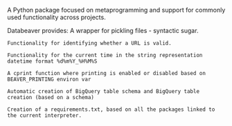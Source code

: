 A Python package focused on metaprogramming and support for commonly used functionality across projects.

Databeaver provides:
    A wrapper for pickling files - syntactic sugar.

    Functionality for identifying whether a URL is valid.

    Functionality for the current time in the string representation datetime format %d%m%Y_%H%M%S

    A cprint function where printing is enabled or disabled based on BEAVER_PRINTING environ var

    Automatic creation of BigQuery table schema and BigQuery table creation (based on a schema)

    Creation of a requirements.txt, based on all the packages linked to the current interpreter.
